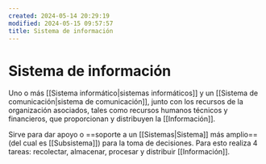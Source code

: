 ```yaml
---
created: 2024-05-14 20:29:19
modified: 2024-05-15 09:57:57
title: Sistema de información
---
```


# Sistema de información

Uno o más [[Sistema informático|sistemas informáticos]] y un [[Sistema de comunicación|sistema de comunicación]], junto con los recursos de la organización asociados, tales como recursos humanos técnicos y financieros, que proporcionan y distribuyen la [[Información]].

Sirve para dar apoyo o ==soporte a un [[Sistemas|Sistema]] más amplio== (del cual es [[Subsistema]]) para la toma de decisiones. Para esto realiza 4 tareas: recolectar, almacenar, procesar y distribuir [[Información]].
